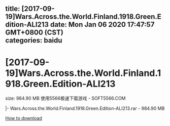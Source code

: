 
title: [2017-09-19]Wars.Across.the.World.Finland.1918.Green.Edition-ALI213
date: Mon Jan 06 2020 17:47:57 GMT+0800 (CST)    
categories: baidu
---

# [2017-09-19]Wars.Across.the.World.Finland.1918.Green.Edition-ALI213
size: 984.90 MB
 使用5566极速下载游戏 - SOFT5566.COM
 
|- Wars.Across.the.World.Finland.1918.Green.Edition-ALI213.rar - 984.90 MB

[How to download](https://bpcam.bemobtrk.com/go/2ceec3aa-1ca2-46d6-b9ff-aaa5c184517c?jno=2540)